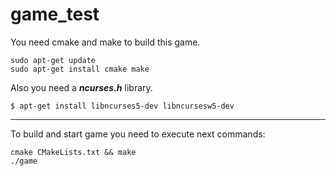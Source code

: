 # game_test

You need cmake and make to build this game.

```
sudo apt-get update
sudo apt-get install cmake make
```

Also you need a ___ncurses.h___ library.

`$ apt-get install libncurses5-dev libncursesw5-dev`

***

To build and start game you need to execute next commands:

```
cmake CMakeLists.txt && make
./game
```

